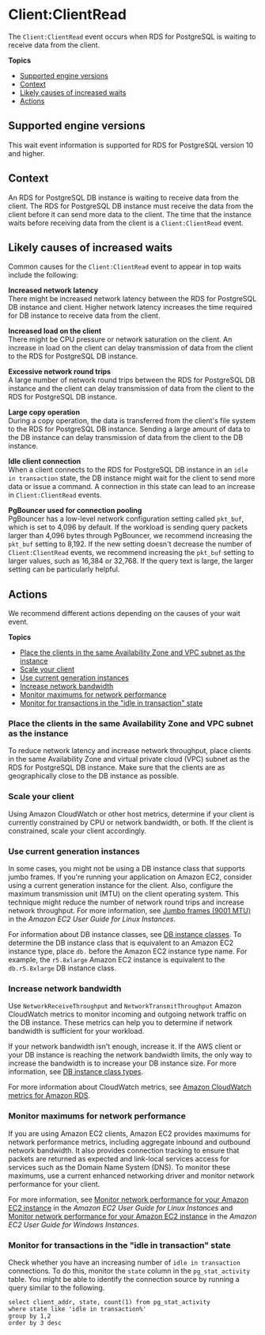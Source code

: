 # Client:ClientRead<a name="wait-event.clientread"></a>

The `Client:ClientRead` event occurs when RDS for PostgreSQL is waiting to receive data from the client\.

**Topics**
+ [Supported engine versions](#wait-event.clientread.context.supported)
+ [Context](#wait-event.clientread.context)
+ [Likely causes of increased waits](#wait-event.clientread.causes)
+ [Actions](#wait-event.clientread.actions)

## Supported engine versions<a name="wait-event.clientread.context.supported"></a>

This wait event information is supported for RDS for PostgreSQL version 10 and higher\.

## Context<a name="wait-event.clientread.context"></a>

An RDS for PostgreSQL DB instance is waiting to receive data from the client\. The RDS for PostgreSQL DB instance must receive the data from the client before it can send more data to the client\. The time that the instance waits before receiving data from the client is a `Client:ClientRead` event\.

## Likely causes of increased waits<a name="wait-event.clientread.causes"></a>

Common causes for the `Client:ClientRead` event to appear in top waits include the following: 

**Increased network latency**  
There might be increased network latency between the RDS for PostgreSQL DB instance and client\. Higher network latency increases the time required for DB instance to receive data from the client\.

**Increased load on the client**  
There might be CPU pressure or network saturation on the client\. An increase in load on the client can delay transmission of data from the client to the RDS for PostgreSQL DB instance\.

**Excessive network round trips**  
A large number of network round trips between the RDS for PostgreSQL DB instance and the client can delay transmission of data from the client to the RDS for PostgreSQL DB instance\.

**Large copy operation**  
During a copy operation, the data is transferred from the client's file system to the RDS for PostgreSQL DB instance\. Sending a large amount of data to the DB instance can delay transmission of data from the client to the DB instance\.

**Idle client connection**  
When a client connects to the RDS for PostgreSQL DB instance in an `idle in transaction` state, the DB instance might wait for the client to send more data or issue a command\. A connection in this state can lead to an increase in `Client:ClientRead` events\.

**PgBouncer used for connection pooling**  
PgBouncer has a low\-level network configuration setting called `pkt_buf`, which is set to 4,096 by default\. If the workload is sending query packets larger than 4,096 bytes through PgBouncer, we recommend increasing the `pkt_buf` setting to 8,192\. If the new setting doesn't decrease the number of `Client:ClientRead` events, we recommend increasing the `pkt_buf` setting to larger values, such as 16,384 or 32,768\. If the query text is large, the larger setting can be particularly helpful\.

## Actions<a name="wait-event.clientread.actions"></a>

We recommend different actions depending on the causes of your wait event\.

**Topics**
+ [Place the clients in the same Availability Zone and VPC subnet as the instance](#wait-event.clientread.actions.az-vpc-subnet)
+ [Scale your client](#wait-event.clientread.actions.scale-client)
+ [Use current generation instances](#wait-event.clientread.actions.db-instance-class)
+ [Increase network bandwidth](#wait-event.clientread.actions.increase-network-bandwidth)
+ [Monitor maximums for network performance](#wait-event.clientread.actions.monitor-network-performance)
+ [Monitor for transactions in the "idle in transaction" state](#wait-event.clientread.actions.check-idle-in-transaction)

### Place the clients in the same Availability Zone and VPC subnet as the instance<a name="wait-event.clientread.actions.az-vpc-subnet"></a>

To reduce network latency and increase network throughput, place clients in the same Availability Zone and virtual private cloud \(VPC\) subnet as the RDS for PostgreSQL DB instance\. Make sure that the clients are as geographically close to the DB instance as possible\.

### Scale your client<a name="wait-event.clientread.actions.scale-client"></a>

Using Amazon CloudWatch or other host metrics, determine if your client is currently constrained by CPU or network bandwidth, or both\. If the client is constrained, scale your client accordingly\.

### Use current generation instances<a name="wait-event.clientread.actions.db-instance-class"></a>

In some cases, you might not be using a DB instance class that supports jumbo frames\. If you're running your application on Amazon EC2, consider using a current generation instance for the client\. Also, configure the maximum transmission unit \(MTU\) on the client operating system\. This technique might reduce the number of network round trips and increase network throughput\. For more information, see [ Jumbo frames \(9001 MTU\)](https://docs.aws.amazon.com/AWSEC2/latest/UserGuide/network_mtu.html#jumbo_frame_instances) in the *Amazon EC2 User Guide for Linux Instances*\.

For information about DB instance classes, see [DB instance classes](Concepts.DBInstanceClass.md)\. To determine the DB instance class that is equivalent to an Amazon EC2 instance type, place `db.` before the Amazon EC2 instance type name\. For example, the `r5.8xlarge` Amazon EC2 instance is equivalent to the `db.r5.8xlarge` DB instance class\.

### Increase network bandwidth<a name="wait-event.clientread.actions.increase-network-bandwidth"></a>

Use `NetworkReceiveThroughput` and `NetworkTransmitThroughput` Amazon CloudWatch metrics to monitor incoming and outgoing network traffic on the DB instance\. These metrics can help you to determine if network bandwidth is sufficient for your workload\. 

If your network bandwidth isn't enough, increase it\. If the AWS client or your DB instance is reaching the network bandwidth limits, the only way to increase the bandwidth is to increase your DB instance size\. For more information, see [DB instance class types](Concepts.DBInstanceClass.md#Concepts.DBInstanceClass.Types)\.

For more information about CloudWatch metrics, see [Amazon CloudWatch metrics for Amazon RDS](rds-metrics.md)\. 

### Monitor maximums for network performance<a name="wait-event.clientread.actions.monitor-network-performance"></a>

If you are using Amazon EC2 clients, Amazon EC2 provides maximums for network performance metrics, including aggregate inbound and outbound network bandwidth\. It also provides connection tracking to ensure that packets are returned as expected and link\-local services access for services such as the Domain Name System \(DNS\)\. To monitor these maximums, use a current enhanced networking driver and monitor network performance for your client\. 

For more information, see [ Monitor network performance for your Amazon EC2 instance](https://docs.aws.amazon.com/AWSEC2/latest/UserGuide/monitoring-network-performance-ena.html) in the *Amazon EC2 User Guide for Linux Instances* and [Monitor network performance for your Amazon EC2 instance](https://docs.aws.amazon.com/AWSEC2/latest/WindowsGuide/monitoring-network-performance-ena.html) in the *Amazon EC2 User Guide for Windows Instances*\.

### Monitor for transactions in the "idle in transaction" state<a name="wait-event.clientread.actions.check-idle-in-transaction"></a>

Check whether you have an increasing number of `idle in transaction` connections\. To do this, monitor the `state` column in the `pg_stat_activity` table\. You might be able to identify the connection source by running a query similar to the following\.

```
select client_addr, state, count(1) from pg_stat_activity 
where state like 'idle in transaction%' 
group by 1,2 
order by 3 desc
```